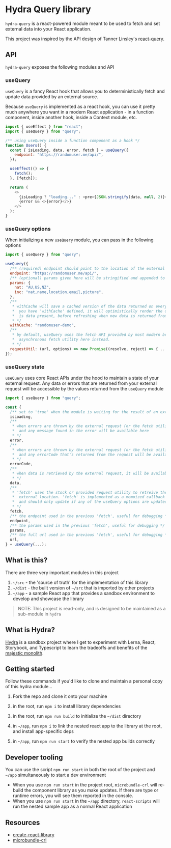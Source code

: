 # Hydra Query library

`hydra-query` is a react-powered module meant to be used to fetch and set external data into your React application.

This project was inspired by the API design of Tanner Linsley's [react-query](https://github.com/tannerlinsley/react-query).

## API

`hydra-query` exposes the following modules and API

### useQuery

`useQuery` is a fancy React hook that allows you to deterministically fetch and update data provided by an external source.

Because `useQuery` is implemented as a react hook, you can use it pretty much anywhere you want in a modern React application - in a function component, inside another hook, inside a Context module, etc.

```js
import { useEffect } from "react";
import { useQuery } from "query";

/** using useQuery inside a function component as a hook */
function Users() {
  const { isLoading, data, error, fetch } = useQuery({
    endpoint: "https://randomuser.me/api/",
  });

  useEffect(() => {
    fetch();
  }, [fetch]);

  return (
    <>
      {isLoading ? "loading..." : <pre>{JSON.stringify(data, null, 2)}</pre>}
      {error && <>{error}</>}
    </>
  );
}
```

### useQuery options

When initializing a new `useQuery` module, you can pass in the following options

```js
import { useQuery } from "query";

useQuery({
  /** (required) endpoint should point to the location of the external data you are retrieving */
  endpoint: "https://randomuser.me/api/",
  /** (optional) params given here will be stringified and appended to the endpoint on every request */
  params: {
    nat: "AU,US,NZ",
    inc: "nat,name,location,email,picture",
  },
  /**
   * withCache will save a cached version of the data returned on every request to localStorage. When
   *  you have 'withCache' defined, it will optimistically render the data current in the cache, if there
   *  is data present, before refreshing when new data is returned from the request.
   * */
  withCache: "randomuser-demo",
  /**
   * by default, useQuery uses the fetch API provided by most modern browsers. You can provide your own
   *  asynchronous fetch utility here instead.
   * */
  requestUtil: (url, options) => new Promise((resolve, reject) => { ... })
});
```

### useQuery state

`useQuery` uses core React APIs under the hood to maintain a state of your external request. Any data or errors that are returned from your external request will be accessible by the values returned from the `useQuery` module

```js
import { useQuery } from "query";

const {
  /** set to 'true' when the module is waiting for the result of an external request */
  isLoading,
  /**
   * when errors are thrown by the external request (or the fetch utility) they should be caught by 'useQuery',
   *  and any message found in the error will be available here
   * */
  error,
  /**
   * when errors are thrown by the external request (or the fetch utility) they should be caught by 'useQuery,
   *  and any errorCode that's returned from the request will be available here
   * */
  errorCode,
  /**
   * when data is retrieved by the external request, it will be available here
   * */
  data,
  /**
   * 'fetch' uses the stock or provided request utility to retreive the data we expect to find at our
   *  external location. 'fetch' is implemented as a memoized callback using React's useCallback API,
   *  and should only update if any of the useQuery options are updated
   * */
  fetch,
  /** the endpoint used in the previous 'fetch', useful for debugging */
  endpoint,
  /** the params used in the previous 'fetch', useful for debugging */
  params,
  /** the full url used in the previous 'fetch', useful for debugging */
  url,
} = useQuery(...);
```

## What is this?

There are three very important modules in this project

1. `~/src` - the 'source of truth' for the implementation of this library
2. `~/dist` - the built version of `~/src` that is imported by other projects
3. `~/app` - a sample React app that provides a sandbox environment to develop and showcase the library

> NOTE: This project is read-only, and is designed to be maintained as a sub-module in `hydra`

## What is Hydra?

[Hydra](https://github.com/evenstephenr/hydra) is a sandbox project where I get to experiment with Lerna, React, Storybook, and Typescript to learn the tradeoffs and benefits of the [majestic monolith](https://m.signalvnoise.com/the-majestic-monolith/).

## Getting started

Follow these commands if you'd like to clone and maintain a personal copy of this hydra module...

1. Fork the repo and clone it onto your machine

2. in the root, run `npm i` to install library dependencies

3. in the root, run `npm run build` to initialize the `~/dist` directory

4. in `~/app`, run `npm i` to link the nested react app to the library at the root, and install app-specific deps

5. in `~/app`, run `npm run start` to verify the nested app builds correctly

## Developer tooling

You can use the script `npm run start` in both the root of the project and `~/app` simultaneously to start a dev environment

- When you use `npm run start` in the project root, `microbundle-crl` will re-build the component library as you make updates. If there are type or runtime errors, you will see them reported in the console.
- When you use `npm run start` in the `~/app` directory, `react-scripts` will run the nested sample app as a normal React application

## Resources

- [create-react-library](https://www.npmjs.com/package/create-react-library)
- [microbundle-crl](https://www.npmjs.com/package/microbundle-crl)
